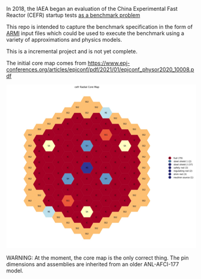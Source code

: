 In 2018, the IAEA began an evaluation of the China Experimental Fast Reactor (CEFR)
startup tests [as a benchmark problem](https://www.iaea.org/zh/projects/crp/i31032)

This repo is intended to capture the benchmark specification in the form of
[ARMI](https://terrapower.github.io/armi/) input files which could be used
to execute the benchmark using a variety of approximations and physics models.

This is a incremental project and is not yet complete.

The initial core map comes from
https://www.epj-conferences.org/articles/epjconf/pdf/2021/01/epjconf_physor2020_10008.pdf

![CEFR startup core map in ARMI](cefrRadialCoreMap.jpg)

WARNING: At the moment, the core map is the only correct thing. The pin dimensions and
assemblies are inherited from an older ANL-AFCI-177 model.

